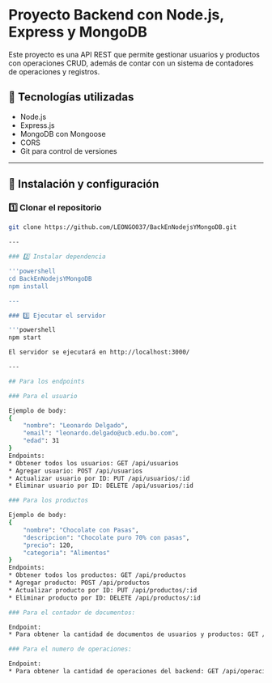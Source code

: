 # Proyecto Backend con Node.js, Express y MongoDB

Este proyecto es una API REST que permite gestionar usuarios y productos con operaciones CRUD, además de contar con un sistema de contadores de operaciones y registros.

## 📌 Tecnologías utilizadas

- Node.js
- Express.js
- MongoDB con Mongoose
- CORS
- Git para control de versiones

---

## 🚀 Instalación y configuración

### 1️⃣ Clonar el repositorio
```bash
git clone https://github.com/LEONGO037/BackEnNodejsYMongoDB.git

---

### 2️⃣ Instalar dependencia

'''powershell
cd BackEnNodejsYMongoDB
npm install

---

### 3️⃣ Ejecutar el servidor

'''powershell
npm start

El servidor se ejecutará en http://localhost:3000/

---

## Para los endpoints 

### Para el usuario

Ejemplo de body:
{
    "nombre": "Leonardo Delgado",
    "email": "leonardo.delgado@ucb.edu.bo.com",
    "edad": 31
}
Endpoints:
* Obtener todos los usuarios: GET /api/usuarios
* Agregar usuario: POST /api/usuarios
* Actualizar usuario por ID: PUT /api/usuarios/:id
* Eliminar usuario por ID: DELETE /api/usuarios/:id

### Para los productos

Ejemplo de body:
{
    "nombre": "Chocolate con Pasas",
    "descripcion": "Chocolate puro 70% con pasas",
    "precio": 120,
    "categoria": "Alimentos"
}
Endpoints:
* Obtener todos los productos: GET /api/productos
* Agregar producto: POST /api/productos
* Actualizar producto por ID: PUT /api/productos/:id
* Eliminar producto por ID: DELETE /api/productos/:id

### Para el contador de documentos:

Endpoint: 
* Para obtener la cantidad de documentos de usuarios y productos: GET /api/contadores

### Para el numero de operaciones:

Endpoint:
* Para obtener la cantidad de operaciones del backend: GET /api/operaciones
